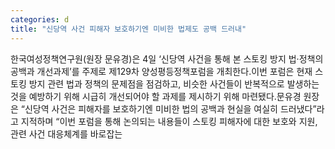 ```yaml
---
categories: d
title: "신당역 사건 피해자 보호하기엔 미비한 법제도 공백 드러내"
---
```

한국여성정책연구원(원장 문유경)은 4일 ‘신당역 사건을 통해 본 스토킹 방지 법·정책의 공백과 개선과제’를 주제로 제129차 양성평등정책포럼을 개최한다.이번 포럼은 현재 스토킹 방지 관련 법과 정책의 문제점을 점검하고, 비슷한 사건들이 반복적으로 발생하는 것을 예방하기 위해 시급히 개선되어야 할 과제를 제시하기 위해 마련됐다.문유경 원장은 “신당역 사건은 피해자를 보호하기엔 미비한 법의 공백과 현실을 여실히 드러냈다”라고 지적하며 “이번 포럼을 통해 논의되는 내용들이 스토킹 피해자에 대한 보호와 지원, 관련 사건 대응체계를 바로잡는